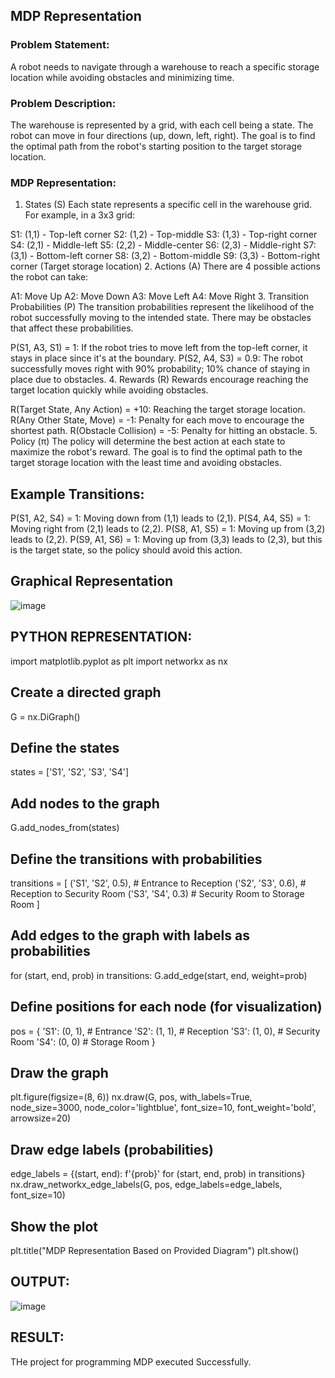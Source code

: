 ## MDP Representation

### Problem Statement:
A robot needs to navigate through a warehouse to reach a specific storage location while avoiding obstacles and minimizing time.

### Problem Description:
The warehouse is represented by a grid, with each cell being a state. The robot can move in four directions (up, down, left, right). The goal is to find the optimal path from the robot's starting position to the target storage location.

### MDP Representation:
1. States (S)
Each state represents a specific cell in the warehouse grid. For example, in a 3x3 grid:

S1: (1,1) - Top-left corner
S2: (1,2) - Top-middle
S3: (1,3) - Top-right corner
S4: (2,1) - Middle-left
S5: (2,2) - Middle-center
S6: (2,3) - Middle-right
S7: (3,1) - Bottom-left corner
S8: (3,2) - Bottom-middle
S9: (3,3) - Bottom-right corner (Target storage location)
2. Actions (A)
There are 4 possible actions the robot can take:

A1: Move Up
A2: Move Down
A3: Move Left
A4: Move Right
3. Transition Probabilities (P)
The transition probabilities represent the likelihood of the robot successfully moving to the intended state. There may be obstacles that affect these probabilities.

P(S1, A3, S1) = 1: If the robot tries to move left from the top-left corner, it stays in place since it's at the boundary.
P(S2, A4, S3) = 0.9: The robot successfully moves right with 90% probability; 10% chance of staying in place due to obstacles.
4. Rewards (R)
Rewards encourage reaching the target location quickly while avoiding obstacles.

R(Target State, Any Action) = +10: Reaching the target storage location.
R(Any Other State, Move) = -1: Penalty for each move to encourage the shortest path.
R(Obstacle Collision) = -5: Penalty for hitting an obstacle.
5. Policy (π)
The policy will determine the best action at each state to maximize the robot's reward. The goal is to find the optimal path to the target storage location with the least time and avoiding obstacles.

## Example Transitions:
P(S1, A2, S4) = 1: Moving down from (1,1) leads to (2,1).
P(S4, A4, S5) = 1: Moving right from (2,1) leads to (2,2).
P(S8, A1, S5) = 1: Moving up from (3,2) leads to (2,2).
P(S9, A1, S6) = 1: Moving up from (3,3) leads to (2,3), but this is the target state, so the policy should avoid this action.

## Graphical Representation
![image](https://github.com/user-attachments/assets/cfa80fbc-599c-4de4-8698-8f596b587131)


## PYTHON REPRESENTATION:
import matplotlib.pyplot as plt
import networkx as nx

## Create a directed graph
G = nx.DiGraph()

## Define the states
states = ['S1', 'S2', 'S3', 'S4']

## Add nodes to the graph
G.add_nodes_from(states)

## Define the transitions with probabilities
transitions = [
    ('S1', 'S2', 0.5),  # Entrance to Reception
    ('S2', 'S3', 0.6),  # Reception to Security Room
    ('S3', 'S4', 0.3)   # Security Room to Storage Room
]

## Add edges to the graph with labels as probabilities
for (start, end, prob) in transitions:
    G.add_edge(start, end, weight=prob)

## Define positions for each node (for visualization)
pos = {
    'S1': (0, 1),  # Entrance
    'S2': (1, 1),  # Reception
    'S3': (1, 0),  # Security Room
    'S4': (0, 0)   # Storage Room
}

## Draw the graph
plt.figure(figsize=(8, 6))
nx.draw(G, pos, with_labels=True, node_size=3000, node_color='lightblue', font_size=10, font_weight='bold', arrowsize=20)

## Draw edge labels (probabilities)
edge_labels = {(start, end): f'{prob}' for (start, end, prob) in transitions}
nx.draw_networkx_edge_labels(G, pos, edge_labels=edge_labels, font_size=10)

## Show the plot
plt.title("MDP Representation Based on Provided Diagram")
plt.show()


## OUTPUT:
![image](https://github.com/user-attachments/assets/ba6f6e63-a878-4e9a-ba74-f44e519f53c2)


## RESULT:
THe project for programming MDP executed Successfully.

